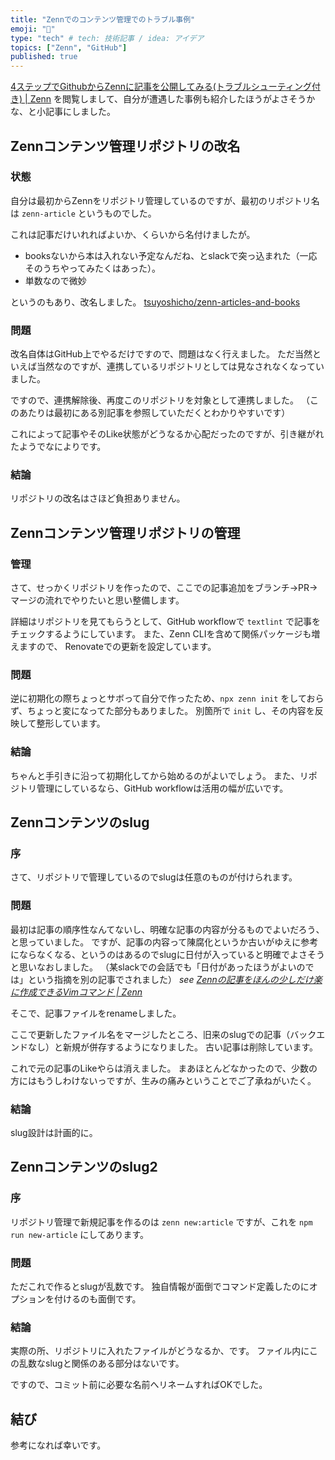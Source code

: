 ```yaml
---
title: "Zennでのコンテンツ管理でのトラブル事例"
emoji: "🤔"
type: "tech" # tech: 技術記事 / idea: アイデア
topics: ["Zenn", "GitHub"]
published: true
---
```


 [4ステップでGithubからZennに記事を公開してみる(トラブルシューティング付き) | Zenn](https://zenn.dev/ohbashunsuke/articles/20200917001-deploy-with-github) を閲覧しまして、自分が遭遇した事例も紹介したほうがよさそうかな、と小記事にしました。

## Zennコンテンツ管理リポジトリの改名

### 状態

自分は最初からZennをリポジトリ管理しているのですが、最初のリポジトリ名は `zenn-article` というものでした。

これは記事だけいれればよいか、くらいから名付けましたが。

- booksないから本は入れない予定なんだね、とslackで突っ込まれた（一応そのうちやってみたくはあった）。
- 単数なので微妙

というのもあり、改名しました。 [tsuyoshicho/zenn-articles-and-books](https://github.com/tsuyoshicho/zenn-articles-and-books)


### 問題

改名自体はGitHub上でやるだけですので、問題はなく行えました。
ただ当然といえば当然なのですが、連携しているリポジトリとしては見なされなくなっていました。

ですので、連携解除後、再度このリポジトリを対象として連携しました。
（このあたりは最初にある別記事を参照していただくとわかりやすいです）

これによって記事やそのLike状態がどうなるか心配だったのですが、引き継がれたようでなによりです。

### 結論

リポジトリの改名はさほど負担ありません。

## Zennコンテンツ管理リポジトリの管理

### 管理

さて、せっかくリポジトリを作ったので、ここでの記事追加をブランチ->PR->マージの流れでやりたいと思い整備します。

詳細はリポジトリを見てもらうとして、GitHub workflowで `textlint` で記事をチェックするようにしています。
また、Zenn CLIを含めて関係パッケージも増えますので、 Renovateでの更新を設定しています。

### 問題

逆に初期化の際ちょっとサボって自分で作ったため、`npx zenn init` をしておらず、ちょっと変になってた部分もありました。
別箇所で `init` し、その内容を反映して整形しています。

### 結論

ちゃんと手引きに沿って初期化してから始めるのがよいでしょう。
また、リポジトリ管理にしているなら、GitHub workflowは活用の幅が広いです。

## Zennコンテンツのslug

### 序

さて、リポジトリで管理しているのでslugは任意のものが付けられます。

### 問題

最初は記事の順序性なんてないし、明確な記事の内容が分るものでよいだろう、と思っていました。
ですが、記事の内容って陳腐化というか古いがゆえに参考にならなくなる、というのはあるのでslugに日付が入っていると明確でよさそうと思いなおしました。
（某slackでの会話でも「日付があったほうがよいのでは」という指摘を別の記事でされました）
*see [Zennの記事をほんの少しだけ楽に作成できるVimコマンド | Zenn](https://zenn.dev/monaqa/articles/2020-09-17-vim-zenn-command)*

そこで、記事ファイルをrenameしました。

ここで更新したファイル名をマージしたところ、旧来のslugでの記事（バックエンドなし）と新規が併存するようになりました。
古い記事は削除しています。

これで元の記事のLikeやらは消えました。
まあほとんどなかったので、少数の方にはもうしわけないっですが、生みの痛みということでご了承ねがいたく。

### 結論

slug設計は計画的に。

## Zennコンテンツのslug2

### 序

リポジトリ管理で新規記事を作るのは `zenn new:article` ですが、これを `npm run new-article` にしてあります。

### 問題

ただこれで作るとslugが乱数です。
独自情報が面倒でコマンド定義したのにオプションを付けるのも面倒です。

### 結論

実際の所、リポジトリに入れたファイルがどうなるか、です。
ファイル内にこの乱数なslugと関係のある部分はないです。

ですので、コミット前に必要な名前へリネームすればOKでした。

## 結び

参考になれば幸いです。

